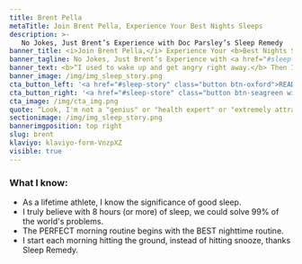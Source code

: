 ```yaml
---
title: Brent Pella
metaTitle: Join Brent Pella, Experience Your Best Nights Sleeps
description: >-
   No Jokes, Just Brent’s Experience with Doc Parsley’s Sleep Remedy
banner_title: <i>Join Brent Pella,</i> Experience Your <b>Best Nights Sleep</b>
banner_tagline: No Jokes, Just Brent’s Experience with <a href="#sleep-store" class="text-decoration-underline">Doc Parsley’s Sleep Remedy</a>
banner_text: <b>“I used to wake up and get angry right away.</b> Then I realized that I was waking up tired, from poor sleep. So I ask you this - have you ever considered that instead of being angry...you could be, happy? Have you ever considered that the root of our frustrations might very well be in part due to a lack of good sleep?”
banner_image: /img/img_sleep_story.png
cta_button_left: '<a href="#sleep-story" class="button btn-oxford">READ BRENT’S SLEEP STORY</a>'
cta_button_right: '<a href="#sleep-store" class="button btn-seagreen withIcon">Experience Sleep Remedy Now! <i class="fa-solid fa-arrow-right"></i></a>'
cta_image: /img/cta_img.png
quote: “Look, I'm not a "genius" or "health expert" or "extremely attractive man who knows how to make the freshest handmade pasta bolognese ever created" - I'm just a dude who loves waking up each morning, ready to KNEAD my day like a fresh ball of pasta dough. Weird metaphor huh? But it works. Know what else works? <a href="#sleep-store" class="text-decoration-underline">Doc Parsley's Sleep Remedy.”</a>
sectionimage: /img/img_sleep_story.png
bannerimgposition: top right
slug: brent
klaviyo: klaviyo-form-VnzpXZ
visible: true
---
```


### What I know:

- As a lifetime athlete, I know the significance of good sleep.
- I truly believe with 8 hours (or more) of sleep, we could solve 99% of the world's problems.
- The PERFECT morning routine begins with the BEST nighttime routine.
- I start each morning hitting the ground, instead of hitting snooze, thanks Sleep Remedy.
